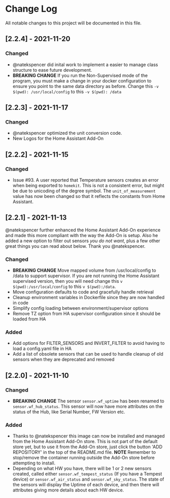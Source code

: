 # Change Log
All notable changes to this project will be documented in this file.

## [2.2.4] - 2021-11-20

### Changed
- @natekspencer did inital work to implement a easier to manage class structure to ease future development.
- **BREAKING CHANGE** If you run the Non-Supervised mode of the program, you must make a change in your docker configuration to ensure you point to the same data directory as before. Change this `-v $(pwd): /usr/local/config` to this `-v $(pwd): /data`

## [2.2.3] - 2021-11-17

### Changed
- @natekspencer optimized the unit conversion code.
- New Logos for the Home Assistant Add-On

## [2.2.2] - 2021-11-15

### Changed
- Issue #93. A user reported that Temperature sensors creates an error when being exported to `homekit`. This is not a consistent error, but might be due to unicoding of the degree symbol. The `unit_of_measurement` value has now been changed so that it reflects the constants from Home Assistant.

## [2.2.1] - 2021-11-13

@natekspencer further enhanced the Home Assistant Add-On experience and made this more compliant with the way the Add-On is setup. Also he added a new option to filter out sensors *you do not want*, plus a few other great things you can read about below. Thank you @natekspencer.

### Changed
- **BREAKING CHANGE** Move mapped volume from /usr/local/config to /data to support supervisor. If you are not running the Home Assistant supervised version, then you will need change this `v $(pwd):/usr/local/config` to this `v $(pwd):/data`.
- Move configuration defaults to code and gracefully handle retrieval
- Cleanup environment variables in Dockerfile since they are now handled in code
- Simplify config loading between environment/supervisor options
- Remove TZ option from HA supervisor configuration since it should be loaded from HA

### Added
- Add options for FILTER_SENSORS and INVERT_FILTER to avoid having to load a config.yaml file in HA
- Add a list of obsolete sensors that can be used to handle cleanup of old sensors when they are deprecated and removed

## [2.2.0] - 2021-11-10

### Changed
- **BREAKING CHANGE** The sensor `sensor.wf_uptime` has been renamed to `sensor.wf_hub_status`. This sensor will now have more attributes on the status of the Hub, like Serial Number, FW Version etc.

### Added
- Thanks to @natekspencer this image can now be installed and managed from the Home Assistant Add-On store. This is not part of the default store yet, but to use it from the Add-On store, just click the button 'ADD REPOSITORY' in the top of the README.md file. **NOTE** Remember to stop/remove the container running outside the Add-On store before attempting to install.
- Depending on what HW you have, there will be 1 or 2 new sensors created, called either `sensor.wf_tempest_status` (If you have a Tempest device) or `sensor.wf_air_status` and `sensor.wf_sky_status`. The state of the sensors will display the Uptime of each device, and then there will attributes giving more details about each HW device.
